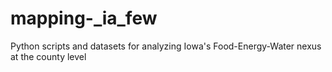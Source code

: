 # mapping-_ia_few
Python scripts and datasets for analyzing Iowa's Food-Energy-Water nexus at the county level
